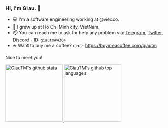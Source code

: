 ### Hi, I'm Giau. 👋

- 💻 I'm a software engineering working at @viecco. 
- 🏡 I grew up at Ho Chi Minh city, VietNam.
- 📫 You can reach me to ask for help any problem via: [Telegram](https://t.me/giautm), [Twitter](https://twitter.com/giau_tm), [Discord](https://discordapp.com/users/274600029056925696) - ID: `giautm#4304`
- ☕ Want to buy me a coffee? 👉👉 https://buymeacoffee.com/giautm

Nice to meet you!

<a href="https://github.com/giautm">
  <img height="180em" src="https://github-readme-stats.vercel.app/api?username=giautm&show_icons=true&theme=merko&count_private=true" alt="GiauTM's github stats" />
  <img height="180em" src="https://github-readme-stats.vercel.app/api/top-langs/?username=giautm&theme=merko&layout=compact" alt="GiauTM's github top languages" />
</a>
<!--
**giautm/giautm** is a ✨ _special_ ✨ repository because its `README.md` (this file) appears on your GitHub profile.

Here are some ideas to get you started:

- 🔭 I’m currently working on ...
- 🌱 I’m currently learning ...
- 👯 I’m looking to collaborate on ...
- 🤔 I’m looking for help with ...
- 💬 Ask me about ...
- 😄 Pronouns: ...
- ⚡ Fun fact: ...
-->
